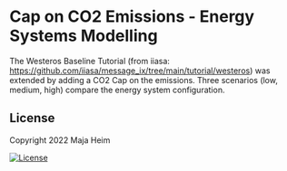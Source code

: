 # Cap on CO2 Emissions - Energy Systems Modelling
The Westeros Baseline Tutorial (from iiasa: https://github.com/iiasa/message_ix/tree/main/tutorial/westeros) was extended by adding a CO2 Cap on the emissions. Three scenarios (low, medium, high) compare the energy system configuration. 


## License
Copyright 2022 Maja Heim

 [![License](https://img.shields.io/badge/License-Apache_2.0-blue.svg)](https://opensource.org/licenses/Apache-2.0)
